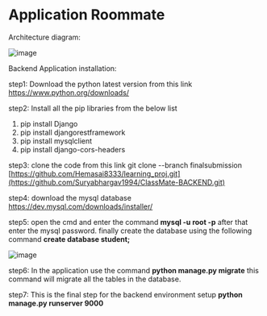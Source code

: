 # Application Roommate


Architecture diagram:


![image](https://github.com/Hemasai8333/learning_proj/assets/115783953/b1379de9-2264-4dde-b84a-0fc1587a32c5)



Backend Application installation:

step1: Download the python latest version from this link https://www.python.org/downloads/

step2: Install all the pip libraries from the below list 
  1. pip install Django
  2. pip install djangorestframework
  3. pip install mysqlclient
  4. pip install django-cors-headers

step3: clone the code from this link 
    git clone --branch finalsubmission [https://github.com/Hemasai8333/learning_proj.git](https://github.com/Suryabhargav1994/ClassMate-BACKEND.git)

step4: download the mysql database https://dev.mysql.com/downloads/installer/

step5: open the cmd and enter the command **mysql -u root -p** after that enter the mysql password. finally create the database using the following command **create database student;**

![image](https://github.com/Hemasai8333/learning_proj/assets/115783953/c90f2d99-b1a5-4467-9ebf-c4da6288456c)

step6: In the application use the command **python manage.py migrate** this command will migrate all the tables in the database.

step7: This is the final step for the backend environment setup **python manage.py runserver 9000**

